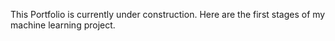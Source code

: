 This Portfolio is currently under construction. Here are the first stages of my machine learning project.

